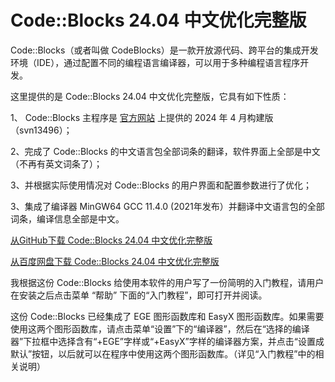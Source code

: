 # Code::Blocks 24.04 中文优化完整版
Code::Blocks（或者叫做 CodeBlocks）是一款开放源代码、跨平台的集成开发环境（IDE），通过配置不同的编程语言编译器，可以用于多种编程语言程序开发。

这里提供的是  Code::Blocks 24.04 中文优化完整版，它具有如下性质：

1、 Code::Blocks 主程序是 [官方网站](https://www.codeblocks.org/) 上提供的 2024 年 4 月构建版（svn13496）；

2、完成了 Code::Blocks 的中文语言包全部词条的翻译，软件界面上全部是中文（不再有英文词条了）；

3、并根据实际使用情况对 Code::Blocks 的用户界面和配置参数进行了优化；

3、集成了编译器 MinGW64 GCC 11.4.0 (2021年发布）并翻译中文语言包的全部词条，编译信息全部是中文。

[从GitHub下载 Code::Blocks 24.04 中文优化完整版](https://github.com/anbangli/codeblocks-cn/releases/download/v24.04cn/CodeBlocks-24.04-GCC-11.4-cn.exe)

[从百度网盘下载 Code::Blocks 24.04 中文优化完整版](https://pan.baidu.com/s/13NwHijeO513V4ZfG6_CIzg?pwd=devc)

我根据这份 Code::Blocks 给使用本软件的用户写了一份简明的入门教程，请用户在安装之后点击菜单 “帮助” 下面的“入门教程”，即可打开并阅读。

这份 Code::Blocks 已经集成了 EGE 图形函数库和 EasyX 图形函数库。如果需要使用这两个图形函数库，请点击菜单“设置”下的“编译器”，然后在“选择的编译器”下拉框中选择含有“+EGE”字样或“+EasyX”字样的编译器方案，并点击“设置成默认”按钮，以后就可以在程序中使用这两个图形函数库。（详见“入门教程”中的相关说明）
